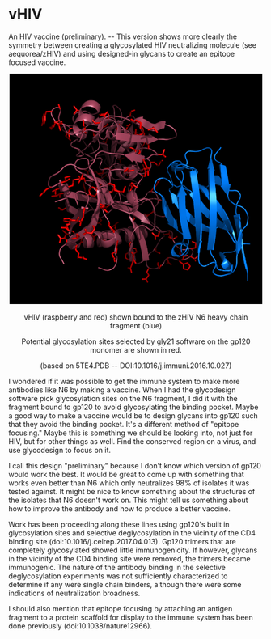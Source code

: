 # vHIV
An HIV vaccine (preliminary). -- This version shows more clearly the symmetry between creating a glycosylated HIV neutralizing molecule (see aequorea/zHIV) and using designed-in glycans to create an epitope focused vaccine.
<p align="center">
  <img src="vHIV2.png" width="500"/>
</p>
<p align="center">
  vHIV (raspberry and red) shown bound to the zHIV N6 heavy chain fragment (blue)
</p>
<p align="center">
  Potential glycosylation sites selected by gly21 software on the gp120 monomer are shown in red.
</p>
<p align="center">
  (based on 5TE4.PDB -- DOI:10.1016/j.immuni.2016.10.027)
</p>
<p>
I wondered if it was possible to get the immune system to make more antibodies like N6 by making a vaccine. When I had the glycodesign software pick glycosylation sites on the N6 fragment, I did it with the fragment bound to gp120 to avoid glycosylating the binding pocket. Maybe a good way to make a vaccine would be to design glycans into gp120 such that they avoid the binding pocket. It's a different method of "epitope focusing." Maybe this is something we should be looking into, not just for HIV, but for other things as well. Find the conserved region on a virus, and use glycodesign to focus on it.
</p>
<p>
I call this design "preliminary" because I don't know which version of gp120 would work the best. It would be great to come up with something that works even better than N6 which only neutralizes 98% of isolates it was tested against. It might be nice to know something about the structures of the isolates that N6 doesn't work on. This might tell us something about how to improve the antibody and how to produce a better vaccine.
</p>
<p>
Work has been proceeding along these lines using gp120's built in glycosylation sites and selective deglycosylation in the vicinity of the CD4 binding site (doi:10.1016/j.celrep.2017.04.013). Gp120 trimers that are completely glycosylated showed little immunogenicity. If however, glycans in the vicinity of the CD4 binding site were removed, the trimers became immunogenic. The nature of the antibody binding in the selective deglycosylation experiments was not sufficiently characterized to determine if any were single chain binders, although there were some indications of neutralization broadness.
</p>
<p>
I should also mention that epitope focusing by attaching an antigen fragment to a protein scaffold for display to the immune system has been done previously (doi:10.1038/nature12966).
</p>
